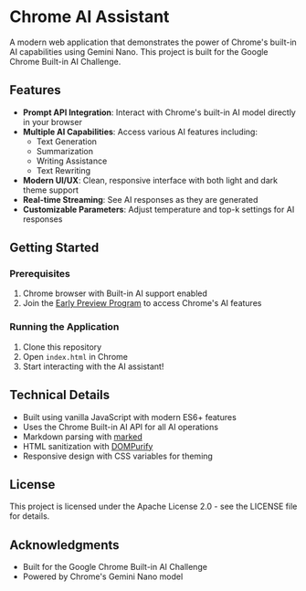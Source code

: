 # Chrome AI Assistant

A modern web application that demonstrates the power of Chrome's built-in AI capabilities using Gemini Nano. This project is built for the Google Chrome Built-in AI Challenge.

## Features

- **Prompt API Integration**: Interact with Chrome's built-in AI model directly in your browser
- **Multiple AI Capabilities**: Access various AI features including:
  - Text Generation
  - Summarization
  - Writing Assistance
  - Text Rewriting
- **Modern UI/UX**: Clean, responsive interface with both light and dark theme support
- **Real-time Streaming**: See AI responses as they are generated
- **Customizable Parameters**: Adjust temperature and top-k settings for AI responses

## Getting Started

### Prerequisites

1. Chrome browser with Built-in AI support enabled
2. Join the [Early Preview Program](https://developer.chrome.com/docs/ai/built-in#get_an_early_preview) to access Chrome's AI features

### Running the Application

1. Clone this repository
2. Open `index.html` in Chrome
3. Start interacting with the AI assistant!

## Technical Details

- Built using vanilla JavaScript with modern ES6+ features
- Uses the Chrome Built-in AI API for all AI operations
- Markdown parsing with [marked](https://marked.js.org/)
- HTML sanitization with [DOMPurify](https://github.com/cure53/DOMPurify)
- Responsive design with CSS variables for theming

## License

This project is licensed under the Apache License 2.0 - see the LICENSE file for details.

## Acknowledgments

- Built for the Google Chrome Built-in AI Challenge
- Powered by Chrome's Gemini Nano model
